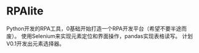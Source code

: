 # RPAlite
Python开发的RPA工具，0基础开始打造一个RPA开发平台（希望不要半途而废）。
使用Selenium来实现元素定位和界面操作，pandas实现表格读写。
计划V0.1开发出元素选择器。

